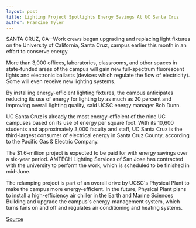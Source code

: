```yaml
---
layout: post
title: Lighting Project Spotlights Energy Savings At UC Santa Cruz
author: Francine Tyler
---
```


SANTA CRUZ, CA--Work crews began upgrading and replacing light fixtures  on the University of California, Santa Cruz, campus earlier this month in an  effort to conserve energy.

More than 3,000 offices, laboratories, classrooms, and other spaces in  state-funded areas of the campus will gain new full-spectrum fluorescent  lights and electronic ballasts (devices which regulate the flow of  electricity). Some will even receive new lighting systems.

By installing energy-efficient lighting fixtures, the campus  anticipates reducing its use of energy for lighting by as much as 20 percent  and improving overall lighting quality, said UCSC energy manager Bob Dunn.

UC Santa Cruz is already the most energy-efficient of the nine UC  campuses based on its use of energy per square foot. With its 10,600  students and approximately 3,000 faculty and staff, UC Santa Cruz is the  third-largest consumer of electrical energy in Santa Cruz County, according  to the Pacific Gas & Electric Company.

The $1.6-million project is expected to be paid for with energy  savings over a six-year period. AMTECH Lighting Services of San Jose has  contracted with the university to perform the work, which is scheduled to  be finished in mid-June.

The relamping project is part of an overall drive by UCSC's Physical  Plant to make the campus more energy-efficient. In the future, Physical  Plant plans to install a high-efficiency air chiller in the Earth and Marine  Sciences Building and upgrade the campus's energy-management system,  which turns fans on and off and regulates air conditioning and heating  systems.

[Source](http://www1.ucsc.edu/news_events/press_releases/archive/97-98/01-98/012098-Lighting_retrofit_y.html "Permalink to 012098-Lighting_retrofit_y")